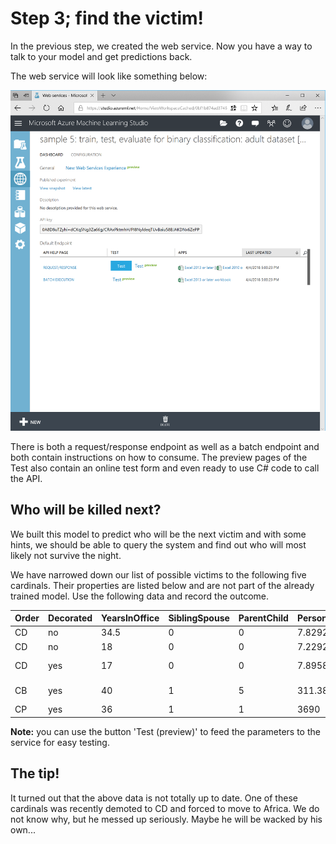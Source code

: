 # Step 3; find the victim!

In the previous step, we created the web service. Now you have a way to talk to your model and get predictions back.

The web service will look like something below:

![azuremlwebservice.png](azuremlwebservice.png)

There is both a request/response endpoint as well as a batch endpoint and both contain instructions on how to consume. The preview pages of the Test also contain an online test form and even ready to use C# code to call the API.

## Who will be killed next?

We built this model to predict who will be the next victim and with some hints, we should be able to query the system and find out who will most likely not survive the night.

We have narrowed down our list of possible victims to the following five cardinals. Their properties are listed below and are not part of the already trained model. Use the following data and record the outcome.

|Order|Decorated|YearsInOffice|SiblingSpouse|ParentChild|PersonalWealth|Continent|Name|
|--|--|--|--|--|--|--|--|
|CD|no|34.5|0|0|7.8292|Africa|Sergius Durio|   
|CD|no|18|0|0|7.2292|Eurasia|Epidicus Niger|     
|CD|yes|17|0|0|7.8958|America|Halisca Eulogius|      
|CB|yes|40|1|5|311.3875|Eurasia|Pyrgopolynices Commodus|    
|CP|yes|36|1|1|3690|Eurasia|Pellio Hirrus|

**Note:** you can use the button 'Test (preview)' to feed the parameters to the service for easy testing.

## The tip!

It turned out that the above data is not totally up to date. One of these cardinals was recently demoted to CD and forced to move to Africa. We do not know why, but he messed up seriously. Maybe he will be wacked by his own...

